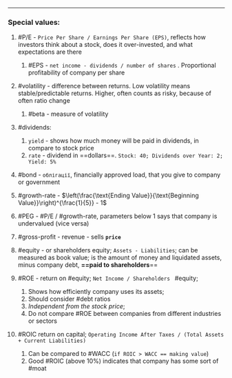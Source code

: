 ***
### Special values:
1. #P/E - `Price Per Share / Earnings Per Share (EPS)`, reflects how investors think about a stock, does it over-invested, and what expectations are there 
	1. #EPS - `net income - dividends / number of shares` . Proportional profitability of company per share 

2. #volatility - difference between returns. Low volatility means stable/predictable returns. Higher, often counts as risky, because of often ratio change 
	1. #beta - measure of volatility 

3. #dividends:
	1. `yield` - shows how much money will be paid in dividends, in compare to stock price 
	2. `rate` - dividend in ==dollars==. `Stock: 40; Dividends over Year: 2; Yield: 5%`

4. #bond - `облігації`, financially approved load, that you give to company or government  

5. #growth-rate -  $\left(\frac{\text{Ending Value}}{\text{Beginning Value}}\right)^{\frac{1}{5}} - 1$  

6. #PEG - #P/E / #growth-rate, parameters below 1 says that company is undervalued (vice versa)

7. #gross-profit - revenue - sells **`price`** 

8. #equity - or shareholders equity; `Assets - Liabilities`; can be measured as book value; is the amount of money and liquidated assets, minus company debt, **==paid to shareholders**== 

9. #ROE - return on #equity; `Net Income / Shareholders ` #equity; 
	1. Shows how efficiently company uses its assets;
	2. Should consider #debt ratios 
	3. *Independent from the stock price*;  
	4. Do not compare #ROE between companies from different industries or sectors

11. #ROIC return on capital; `Operating Income After Taxes / (Total Assets + Current Liabilities)`
	1. Can be compared to #WACC (`if ROIC > WACC == making value`)
	2. Good #ROIC (above 10%) indicates that company has some sort of #moat 
